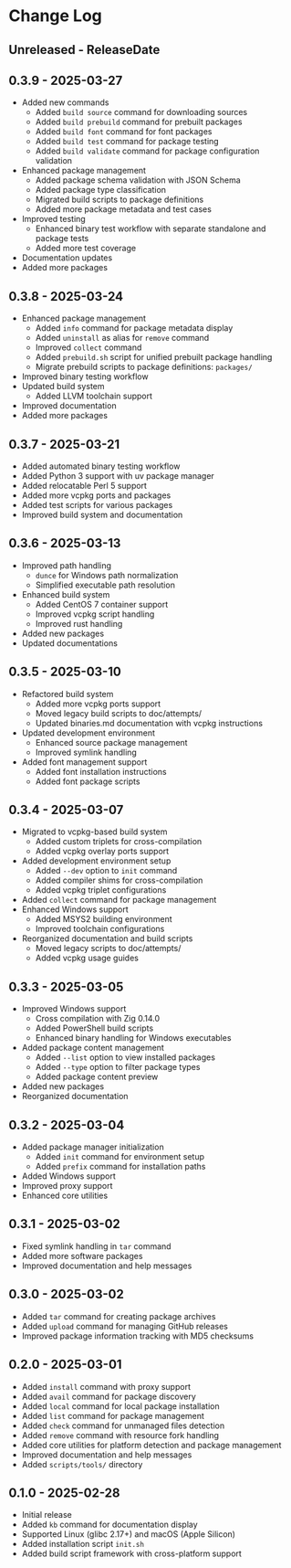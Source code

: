 # Change Log

## Unreleased - ReleaseDate

## 0.3.9 - 2025-03-27

- Added new commands
  - Added `build source` command for downloading sources
  - Added `build prebuild` command for prebuilt packages
  - Added `build font` command for font packages
  - Added `build test` command for package testing
  - Added `build validate` command for package configuration validation
- Enhanced package management
  - Added package schema validation with JSON Schema
  - Added package type classification
  - Migrated build scripts to package definitions
  - Added more package metadata and test cases
- Improved testing
  - Enhanced binary test workflow with separate standalone and package tests
  - Added more test coverage
- Documentation updates
- Added more packages

## 0.3.8 - 2025-03-24

- Enhanced package management
  - Added `info` command for package metadata display
  - Added `uninstall` as alias for `remove` command
  - Improved `collect` command
  - Added `prebuild.sh` script for unified prebuilt package handling
  - Migrate prebuild scripts to package definitions: `packages/`
- Improved binary testing workflow
- Updated build system
  - Added LLVM toolchain support
- Improved documentation
- Added more packages

## 0.3.7 - 2025-03-21

- Added automated binary testing workflow
- Added Python 3 support with uv package manager
- Added relocatable Perl 5 support
- Added more vcpkg ports and packages
- Added test scripts for various packages
- Improved build system and documentation

## 0.3.6 - 2025-03-13

- Improved path handling
  - `dunce` for Windows path normalization
  - Simplified executable path resolution
- Enhanced build system
  - Added CentOS 7 container support
  - Improved vcpkg script handling
  - Improved rust handling
- Added new packages
- Updated documentations

## 0.3.5 - 2025-03-10

- Refactored build system
  - Added more vcpkg ports support
  - Moved legacy build scripts to doc/attempts/
  - Updated binaries.md documentation with vcpkg instructions
- Updated development environment
  - Enhanced source package management
  - Improved symlink handling
- Added font management support
  - Added font installation instructions
  - Added font package scripts

## 0.3.4 - 2025-03-07

- Migrated to vcpkg-based build system
  - Added custom triplets for cross-compilation
  - Added vcpkg overlay ports support
- Added development environment setup
  - Added `--dev` option to `init` command
  - Added compiler shims for cross-compilation
  - Added vcpkg triplet configurations
- Added `collect` command for package management
- Enhanced Windows support
  - Added MSYS2 building environment
  - Improved toolchain configurations
- Reorganized documentation and build scripts
  - Moved legacy scripts to doc/attempts/
  - Added vcpkg usage guides

## 0.3.3 - 2025-03-05

- Improved Windows support
  - Cross compilation with Zig 0.14.0
  - Added PowerShell build scripts
  - Enhanced binary handling for Windows executables
- Added package content management
  - Added `--list` option to view installed packages
  - Added `--type` option to filter package types
  - Added package content preview
- Added new packages
- Reorganized documentation

## 0.3.2 - 2025-03-04

- Added package manager initialization
  - Added `init` command for environment setup
  - Added `prefix` command for installation paths
- Added Windows support
- Improved proxy support
- Enhanced core utilities

## 0.3.1 - 2025-03-02

- Fixed symlink handling in `tar` command
- Added more software packages
- Improved documentation and help messages

## 0.3.0 - 2025-03-02

- Added `tar` command for creating package archives
- Added `upload` command for managing GitHub releases
- Improved package information tracking with MD5 checksums

## 0.2.0 - 2025-03-01

- Added `install` command with proxy support
- Added `avail` command for package discovery
- Added `local` command for local package installation
- Added `list` command for package management
- Added `check` command for unmanaged files detection
- Added `remove` command with resource fork handling
- Added core utilities for platform detection and package management
- Improved documentation and help messages
- Added `scripts/tools/` directory

## 0.1.0 - 2025-02-28

- Initial release
- Added `kb` command for documentation display
- Supported Linux (glibc 2.17+) and macOS (Apple Silicon)
- Added installation script `init.sh`
- Added build script framework with cross-platform support
